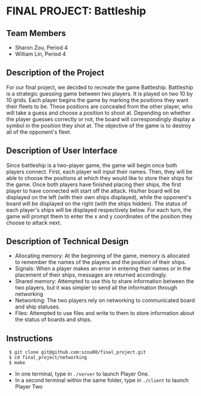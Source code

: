 # FINAL PROJECT: Battleship

## Team Members
- Sharon Zou, Period 4
- William Lin, Period 4

## Description of the Project
For our final project, we decided to recreate the game Battleship. Battleship is a strategic guessing game between two players. It is played on two 10 by 10 grids. Each player begins the game by marking the positions they want their fleets to be. These positions are concealed from the other player, who will take a guess and choose a position to shoot at. Depending on whether the player guesses correctly or not, the board will correspondingly display a symbol in the position they shot at. The objective of the game is to destroy all of the opponent's fleet.

## Description of User Interface
Since battleship is a two-player game, the game will begin once both players connect. First, each player will input their names. Then, they will be able to choose the positions at which they would like to store their ships for the game. Once both players have finished placing their ships, the first player to have connected will start off the attack. His/her board will be displayed on the left (with their own ships displayed), while the opponent's board will be displayed on the right (with the ships hidden). The status of each player's ships will be displayed respectively below. For each turn, the game will prompt them to enter the x and y coordinates of the position they choose to attack next.

## Description of Technical Design
- Allocating memory: At the beginning of the game, memory is allocated to remember the names of the players and the position of their ships.
- Signals: When a player makes an error in entering their names or in the placement of their ships, messages are returned accordingly.
- Shared memory: Attempted to use this to share information between the two players, but it was simpler to send all the information through networking
- Networking: The two players rely on networking to communicated board and ship statuses.
- Files: Attempted to use files and write to them to store information about the status of boards and ships. 

## Instructions
```
 $ git clone git@github.com:szou00/final_project.git
 $ cd final_project/networking
 $ make
```
- In one terminal, type in `./server` to launch Player One.
- In a second terminal within the same folder, type in `./client` to launch Player Two

